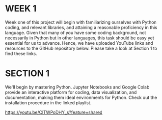 # WEEK 1
Week one of this project will begin with familiarizing ourselves with Python coding, and relevant libraries, and attaining a reasonable proficiency in this language. Given that many of you have some coding background, not necessarily in Python but in other languages, this task should be easy yet essential for us to advance. Hence, we have uploaded YouTube links and resources to the GitHub repository below. Please take a look at Section 1 to find these links.
# SECTION 1
We'll begin by mastering Python. Jupyter Notebooks and Google Colab provide an interactive platform for coding, data visualization, and documentation, making them ideal environments for Python. Check out the installation procedure in the linked playlist.

https://youtu.be/ClTWPoDHY_s?feature=shared
